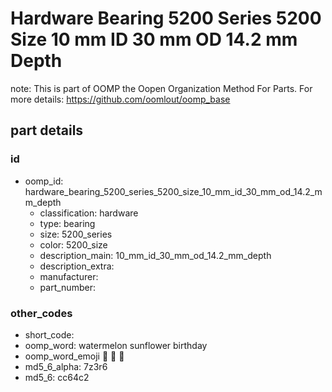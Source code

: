 # Hardware Bearing 5200 Series 5200 Size 10 mm ID 30 mm OD 14.2 mm Depth  

note: This is part of OOMP the Oopen Organization Method For Parts. For more details: https://github.com/oomlout/oomp_base

##  part details





### id
* oomp_id: hardware_bearing_5200_series_5200_size_10_mm_id_30_mm_od_14.2_mm_depth
  * classification: hardware
  * type: bearing
  * size: 5200_series
  * color: 5200_size
  * description_main: 10_mm_id_30_mm_od_14.2_mm_depth
  * description_extra: 
  * manufacturer: 
  * part_number: 

### other_codes
* short_code: 
* oomp_word: watermelon sunflower birthday
* oomp_word_emoji :watermelon: :sunflower: :birthday:
* md5_6_alpha: 7z3r6
* md5_6: cc64c2
